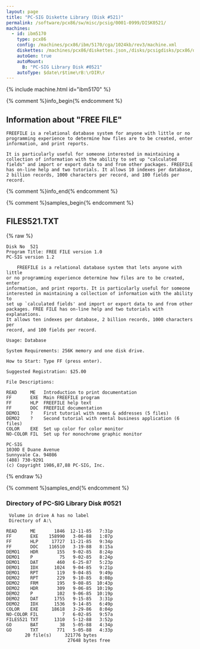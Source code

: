 ```yaml
---
layout: page
title: "PC-SIG Diskette Library (Disk #521)"
permalink: /software/pcx86/sw/misc/pcsig/0001-0999/DISK0521/
machines:
  - id: ibm5170
    type: pcx86
    config: /machines/pcx86/ibm/5170/cga/1024kb/rev3/machine.xml
    diskettes: /machines/pcx86/diskettes.json,/disks/pcsigdisks/pcx86/diskettes.json
    autoGen: true
    autoMount:
      B: "PC-SIG Library Disk #0521"
    autoType: $date\r$time\rB:\rDIR\r
---
```


{% include machine.html id="ibm5170" %}

{% comment %}info_begin{% endcomment %}

## Information about "FREE FILE"

    FREEFILE is a relational database system for anyone with little or no
    programming experience to determine how files are to be created, enter
    information, and print reports.
    
    It is particularly useful for someone interested in maintaining a
    collection of information with the ability to set up "calculated
    fields" and import or export data to and from other packages. FREEFILE
    has on-line help and two tutorials. It allows 10 indexes per database,
    2 billion records, 1000 characters per record, and 100 fields per
    record.
{% comment %}info_end{% endcomment %}

{% comment %}samples_begin{% endcomment %}

## FILES521.TXT

{% raw %}
```
Disk No  521
Program Title: FREE FILE version 1.0
PC-SIG version 1.2

    FREEFILE is a relational database system that lets anyone with little
or no programming experience determine how files are to be created, enter
information, and print reports. It is particularly useful for someone
interested in maintaining a collection of information with the ability to
set up `calculated fields' and import or export data to and from other
packages. FREE FILE has on-line help and two tutorials with explanations.
It allows ten indexes per database, 2 billion records, 1000 characters per
record, and 100 fields per record.

Usage: Database

System Requirements: 256K memory and one disk drive.

How to Start: Type FF (press enter).

Suggested Registration: $25.00

File Descriptions:

READ     ME   Introduction to print documentation
FF       EXE  Main FREEFILE program
FF       HLP  FREEFILE help text
FF       DOC  FREEFILE documentation
DEMO1    ?    First tutorial with names & addresses (5 files)
DEMO2    ?    Second tutorial with rental business application (6 files)
COLOR    EXE  Set up color for color monitor
NO-COLOR FIL  Set up for monochrome graphic monitor

PC-SIG
1030D E Duane Avenue
Sunnyvale Ca. 94086
(408) 730-9291
(c) Copyright 1986,87,88 PC-SIG, Inc.

```
{% endraw %}

{% comment %}samples_end{% endcomment %}

### Directory of PC-SIG Library Disk #0521

     Volume in drive A has no label
     Directory of A:\

    READ     ME       1846  12-11-85   7:31p
    FF       EXE    158990   3-06-88   1:07p
    FF       HLP     17727  11-21-85   9:34p
    FF       DOC    116510   3-19-88   8:15a
    DEMO1    HDR       155   9-02-85   8:24p
    DEMO1    P          75   9-02-85   8:24p
    DEMO1    DAT       460   6-25-87   5:23p
    DEMO1    IDX      1024   9-04-85   9:21p
    DEMO1    RPT       119   9-04-85   9:49p
    DEMO2    RPT       229   9-10-85   8:08p
    DEMO2    FRM       195   9-08-85  10:43p
    DEMO2    HDR       309   9-06-85  10:19p
    DEMO2    P         102   9-06-85  10:19p
    DEMO2    DAT      1755   9-15-85   3:31p
    DEMO2    IDX      1536   9-14-85   6:49p
    COLOR    EXE     18618   3-29-86   8:04p
    NO-COLOR FIL         7   6-02-85   9:57a
    FILES521 TXT      1310   5-12-88   3:52p
    GO       BAT        38   5-05-88   4:34p
    GO       TXT       771   5-05-88   4:33p
           20 file(s)     321776 bytes
                           27648 bytes free
